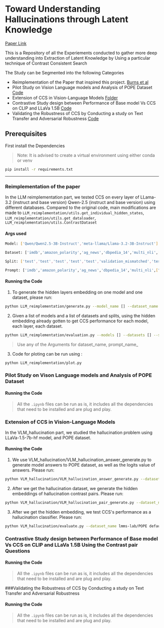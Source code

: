 # Toward Understanding Hallucinations through Latent Knowledge

[Paper Link](https://www.overleaf.com/project/675795a7465199b27c6dc18d)

This is a Repository of all the Experiements conducted to gather more deep understanding into Extraction of Latent Knowledge by Using a particular technique of Contrast Consistent Search

The Study can be Segmented into the following Categories
- Reimplementation of the Paper that inspired this project. [Burns et al](https://arxiv.org/pdf/2212.03827)
- Pilot Study on Vision Language models and Analysis of POPE Dataset [Code](VLM_Pilot_Study.ipynb)
- Extension of CCS in Vision-Language Models [Folder](/VLM_hallucination/)
- Contrastive Study design between Performance of Base model Vs CCS on CLIP and LLaVa 1.5B [Code](CCS_CLIP_LLaVa.ipynb)
- Validating the Robustness of CCS by Conducting a study on Text Transfer and Adversarial Robustness [Code](TextTransferAndAdversarialStudy.ipynb)


## Prerequisites
First install the Dependencies

>Note: It is advised to create a virtual environment using either conda or venv

```bash
pip install -r requirements.txt
```
---



### Reimplementation of the paper
In the LLM reimplementation part, we tested CCS on every layer of LLama-3.2 (instruct and base version) Qwen-2.5 (instruct and base version) using different databases. 
Compared to the original code, main modifications are made to `LLM_reimplementation/utils.get_individual_hidden_states`,
`LLM_reimplementation/utils.get_dataloader`, `LLM_reimplementation/utils.ContrastDataset`

#### Args used
```bash
Model: ['Qwen/Qwen2.5-3B-Instruct','meta-llama/Llama-3.2-3B-Instruct'] 

Dataset: ['imdb','amazon_polarity','ag_news','dbpedia_14','multi_nli',["glue","qnli"],"gimmaru/story_cloze-2016","piqa"]

Split: ['test','test','test','test','test','validation_mismatched','test','train']

Prompt: ['imdb','amazon_polarity','ag_news','dbpedia_14','multi_nli',["glue","qnli"],"story_cloze/2016","piqa"]
```
#### Running the Code
1. To generate the hidden layers embedding on one model and one dataset, please run:

```bash
python LLM_reimplementation/generate.py --model_name [] --dataset_name [] --split [] --prompt_name [] --all_layers
```

2. Given a list of models and a list of datasets and splits, using the hidden embedding already gotten to get CCS performance for each model, each layer, each dataset.

```bash
python LLM_reimplementation/evaluation.py --models [] --datasets [] --splits [] --save_dir [] --all_layers
```

>Use any of the Arguments for dataset_name, prompt_name_

3. Code for ploting can be run using :
```bash
python LLM_reimplementation/plot.py
```


### Pilot Study on Vison Language models and Analysis of POPE Dataset 
#### Running the Code
>All the `.ipynb` files can be run as is, it includes all the dependencies that need to be installed and are plug and play.

### Extension of CCS in Vision-Language Models 

In the VLM_hallucination part, we studied the hallucination problem using LLaVa-1.5-7b-hf model, and POPE dataset.

#### Running the Code
1. We use VLM_hallucination/VLM_hallucination_answer_generate.py to generate model answers to POPE dataset, as well as the logits value of answers. Please run:

```bash
python VLM_hallucination/VLM_hallucination_answer_generate.py --dataset_name lmms-lab/POPE default --save_logits_dir []
```

2. After we get the hallucination dataset, we generate the hidden embeddings of hallucination contrast pairs. Please run:

```bash
python VLM_hallucination/VLM_hallucination_pair_generate.py --dataset_name lmms-lab/POPE default --save_logits_dir [] --save_hidden_dir []
```

3. After we get the hidden embedding, we test CCS's performance as a hallucination classifier. Please run:

```bash
python VLM_hallucination/evaluate.py --dataset_name lmms-lab/POPE default --save_hidden_dir []
```

### Contrastive Study design between Performance of Base model Vs CCS on CLIP and LLaVa 1.5B Using the Contrast pair Questions
#### Running the Code
>All the `.ipynb` files can be run as is, it includes all the dependencies that need to be installed and are plug and play.

###Validating the Robustness of CCS by Conducting a study on Text Transfer and Adversarial Robustness
#### Running the Code
>All the `.ipynb` files can be run as is, it includes all the dependencies that need to be installed and are plug and play.


